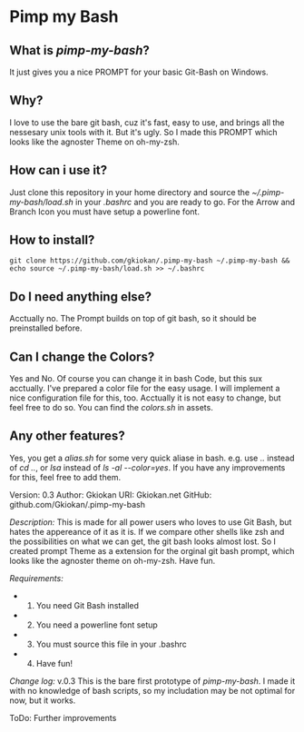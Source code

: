 # Pimp my Bash

## What is _pimp-my-bash_?
It just gives you a nice PROMPT for your basic Git-Bash on Windows.


## Why?
I love to use the bare git bash, cuz it's fast, easy to use, and
brings all the nessesary unix tools with it. But it's ugly.
So I made this PROMPT which looks like the agnoster Theme on oh-my-zsh.


## How can i use it?
Just clone this repository in your home directory and source the
_~/.pimp-my-bash/load.sh_ in your _.bashrc_ and you are ready to go.
For the Arrow and Branch Icon you must have setup a powerline font.


## How to install?
`git clone https://github.com/gkiokan/.pimp-my-bash ~/.pimp-my-bash && echo source ~/.pimp-my-bash/load.sh >> ~/.bashrc`

## Do I need anything else?
Acctually no. The Prompt builds on top of git bash, so it should be preinstalled before.


## Can I change the Colors?
Yes and No. Of course you can change it in bash Code, but this sux acctually.
I've prepared a color file for the easy usage. I will implement a nice configuration
file for this, too. Acctually it is not easy to change, but feel free to do so.
You can find the _colors.sh_ in assets.


## Any other features?
Yes, you get a _alias.sh_ for some very quick aliase in bash.
e.g. use _.._ instead of _cd .._, or _lsa_ instead of _ls -al --color=yes_.
If you have any improvements for this, feel free to add them.


 Version: 0.3
 Author: Gkiokan
 URI: Gkiokan.net
 GitHub: github.com/Gkiokan/.pimp-my-bash

 _Description:_
 This is made for all power users who loves to use Git Bash,
 but hates the appereance of it as it is.
 If we compare other shells like zsh and the possibilities on what we can get,
 the git bash looks almost lost. So I created prompt Theme as a extension
 for the orginal git bash prompt, which looks like the agnoster theme on oh-my-zsh.
 Have fun.

 _Requirements:_
 - 1. You need Git Bash installed
 - 2. You need a powerline font setup
 - 3. You must source this file in your .bashrc
 - 4. Have fun!

 _Change log:_
 v.0.3
 This is the bare first prototype of _pimp-my-bash_.
 I made it with no knowledge of bash scripts, so my includation may be not optimal for now, but it works.

 ToDo:
 Further improvements

